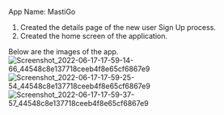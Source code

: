 App Name: MastiGo

1. Created the details page of the new user Sign Up process.
2. Created the home screen of the application.

Below are the images of the app.
![Screenshot_2022-06-17-17-59-14-66_44548c8e137718ceeb4f8e65cf6867e9](https://user-images.githubusercontent.com/85288377/174298895-7283e3d0-db4b-4ff4-8d58-eb79958e17c8.jpg)
![Screenshot_2022-06-17-17-59-25-54_44548c8e137718ceeb4f8e65cf6867e9](https://user-images.githubusercontent.com/85288377/174299065-3f48fd39-87da-4251-8225-ae870de181d1.jpg)
![Screenshot_2022-06-17-17-59-37-57_44548c8e137718ceeb4f8e65cf6867e9](https://user-images.githubusercontent.com/85288377/174299079-daf84e2a-3841-4aab-b025-653885538b0f.jpg)
